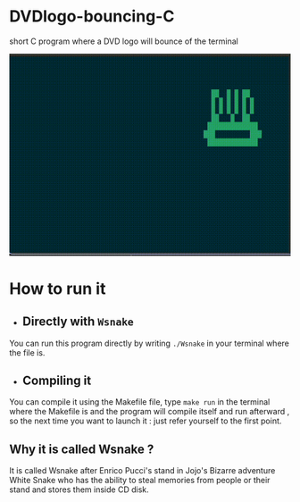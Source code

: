 # DVDlogo-bouncing-C
short C program where a DVD logo will bounce of the terminal

![White snake gif demonstration](https://github.com/0xA00/DVDlogo-bouncing-C/blob/main/Wsnakegif.gif)

# How to run it
* ## Directly with `Wsnake`

You can run this program directly by writing `./Wsnake` in your terminal where the file is.

* ## Compiling it

You can compile it using the Makefile file, type `make run` in the terminal where the Makefile is and the program will compile itself and run afterward , so the next time you want to launch it : just refer yourself to the first point.


## Why it is called Wsnake ?

It is called Wsnake after Enrico Pucci's stand in Jojo's Bizarre adventure White Snake who has the ability to steal memories from people or their stand and stores them inside CD disk.
